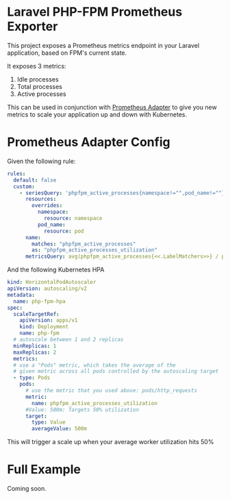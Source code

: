 # Laravel PHP-FPM Prometheus Exporter

This project exposes a Prometheus metrics endpoint in your Laravel application, based on FPM's current state. 

It exposes 3 metrics:

1. Idle processes
2. Total processes
3. Active processes

This can be used in conjunction with [Prometheus Adapter](https://github.com/kubernetes-sigs/prometheus-adapter) to give you new metrics to scale your application up and down with Kubernetes.

# Prometheus Adapter Config

Given the following rule:

```yml
rules:
  default: false
  custom:
    - seriesQuery: 'phpfpm_active_processes{namespace!="",pod_name!=""}'
      resources:
        overrides:
          namespace:
            resource: namespace
          pod_name:
            resource: pod
      name:
        matches: "phpfpm_active_processes"
        as: "phpfpm_active_processes_utilization"
      metricsQuery: avg(phpfpm_active_processes{<<.LabelMatchers>>} / phpfpm_total_processes{<<.LabelMatchers>>}) by (<<.GroupBy>>)
```

And the following Kubernetes HPA

```yml
kind: HorizontalPodAutoscaler
apiVersion: autoscaling/v2
metadata:
  name: php-fpm-hpa
spec:
  scaleTargetRef:
    apiVersion: apps/v1
    kind: Deployment
    name: php-fpm
  # autoscale between 1 and 2 replicas
  minReplicas: 1
  maxReplicas: 2
  metrics:
  # use a "Pods" metric, which takes the average of the
  # given metric across all pods controlled by the autoscaling target
  - type: Pods
    pods:
      # use the metric that you used above: pods/http_requests
      metric:
        name: phpfpm_active_processes_utilization
      #Value: 500m: Targets 50% utilization
      target:
        type: Value
        averageValue: 500m
```

This will trigger a scale up when your average worker utilization hits 50%

# Full Example
Coming soon.